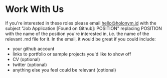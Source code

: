 # Work With Us
If you're interested in these roles please email hello@holonym.id with the subject "Job Application [Found on Github]: POSITION" replacing POSITION with the name of the position you're interested in, i.e. the name of the relevant .md file for it. 
In the email, it would be great if you could include:
- your github account
- links to portfolio or sample projects you'd like to show off
- CV (optional)
- twitter (optional)
- anything else you feel could be relevant (optional)
